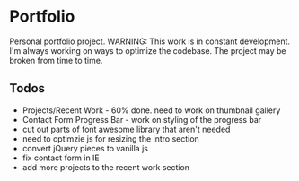# Portfolio

Personal portfolio project.
WARNING: This work is in constant development. I'm always working on ways to optimize the codebase. The project may be broken from time to time.

## Todos
* Projects/Recent Work - 60% done. need to work on thumbnail gallery
* Contact Form Progress Bar - work on styling of the progress bar
* cut out parts of font awesome library that aren't needed
* need to optimzie js for resizing the intro section
* convert jQuery pieces to vanilla js
* fix contact form in IE
* add more projects to the recent work section